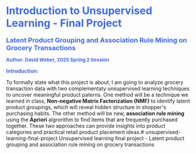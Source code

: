 # <span style="color: royalblue;">Introduction to Unsupervised Learning - Final Project</span>

<span style="font-size: 18px; font-weight: bold; color: royalblue;">Latent Product Grouping and Association Rule Mining on Grocery Transactions</span>

<span style="font-size: 13px; font-weight: bold; color: royalblue;">Author: David Weber, 2025 Spring 2 Session</span>

<span style="font-size: 14px; font-weight: bold; color: royalblue;">Introduction:</span>

To formally state what this project is about, I am going to analyze grocery transaction data with two complementaty unsupervised learning techniques to uncover meaningful product paterns. One method will be a technique we learned in class, **Non-negative Matrix Factorization (NMF)** to identify latent product groupings, which will reveal hidden structure in shopper's purchasing habits. The other method will be new, **association rule mining** using the **Apriori** algrorithm to find items that are frequently purchased together. These two approaches can provide insights into product categories and practical retail product placement ideas.# unsupervised-learning-final-project
Unsupervised learning final project - Latent product grouping and association rule mining on grocery transactions
